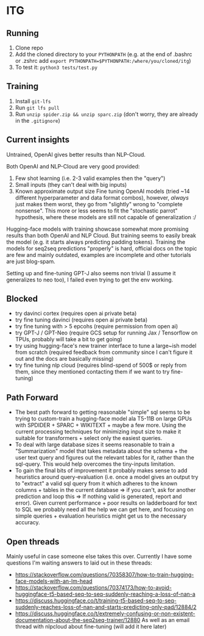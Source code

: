 # ITG

## Running
1. Clone repo
2. Add the cloned directory to your `PYTHONPATH` (e.g. at the end of .bashrc or .zshrc add `export PYTHONPATH=$PYTHONPATH:/where/you/cloned/itg`)
3. To test it: `python3 tests/test.py`

## Training
1. Install `git-lfs` 
2. Run `git lfs pull`
3. Run `unzip spider.zip && unzip sparc.zip` (don't worry, they are already in the `.gitignore`)


## Current insights

Untrained, OpenAI gives better results than NLP-Cloud.

Both OpenAI and NLP-Cloud are very good provided:
1. Few shot learning (i.e. 2-3 valid examples then the "query")
2. Small inputs (they can't deal with big inputs)
3. Known approximate output size
Fine tuning OpenAI models (tried ~14 different hyperparameter and data format combos), however, *always* just makes them worst, they go from "slightly" wrong to "complete nonsense".
This more or less seems to fit the "stochastic parrot" hypothesis, where these models are still not capable of generalization :/

Hugging-face models with training showcase somewhat more promising results than both OpenAI and NLP Cloud. But training seems to easily break the model (e.g. it starts always predicting padding tokens). Training the models for seq2seq predictions "properly" is hard, official docs on the topic are few and mainly outdated, examples are incomplete and other tutorials are just blog-spam.

Setting up and fine-tuning GPT-J also seems non trivial (I assume it generalizes to neo too), I failed even trying to get the env working.

## Blocked

- try davinci cortex (requires open ai private beta)
- try fine tuning davinci (requires open ai private beta)
- try fine tuning with > 5 epcohs (require permission from open ai)
- try GPT-J / GPT-Neo (require GCS setup for running Jax / Tensorflow on TPUs, probably will take a bit to get going)
- try using hugging-face's new trainer interface to tune a large~ish model from scratch (required feedback from community since I can't figure it out and the docs are basically missing)
- try fine tuning nlp cloud (requires blind-spend of 500$ or reply from them, since they mentioned contacting them if we want to try fine-tuning)

## Path Forward

- The best path forward to getting reasonable "simple" sql seems to be trying to custom-train a hugging-face model ala T5-11B on large GPUs with SPDIDER + SPARC + WIKITEXT + maybe a few more. Using the current processing techniques for minimizing input size to make it suitable for transformers + select only the easiest queries.
- To deal with large database sizes it seems reasonable to train a "Summarization" model that takes metadata about the schema + the user text query and figures out the relevant tables for it, rather than the sql-query. This would help overcomes the tiny-inputs limitation.
- To gain the final bits of improvement it probably makes sense to add heuristics around query-evaluation (i.e. once a model gives an output try to "extract" a valid sql query from it which adheres to the known columns + tables in the current database => if you can't, ask for another prediction and loop this => If nothing valid is generated, report and error). Given current performance + poor results on ladderboard for text to SQL we probably need all the help we can get here, and focusing on simple queries + evaluation heuristics might get us to the necessary accuracy.

## Open threads

Mainly useful in case someone else takes this over.
Currently I have some questions I'm waiting answers to laid out in these threads:
- https://stackoverflow.com/questions/70358307/how-to-train-hugging-face-models-with-an-lm-head
- https://stackoverflow.com/questions/70374173/how-to-avoid-huggingface-t5-based-seq-to-seq-suddenly-reaching-a-loss-of-nan-a
- https://discuss.huggingface.co/t/training-t5-based-seq-to-seq-suddenly-reaches-loss-of-nan-and-starts-predicting-only-pad/12884/2
- https://discuss.huggingface.co/t/extremely-confusing-or-non-existent-documentation-about-the-seq2seq-trainer/12880
As well as an email thread with nlpcloud about fine-tuning (will add it here later)